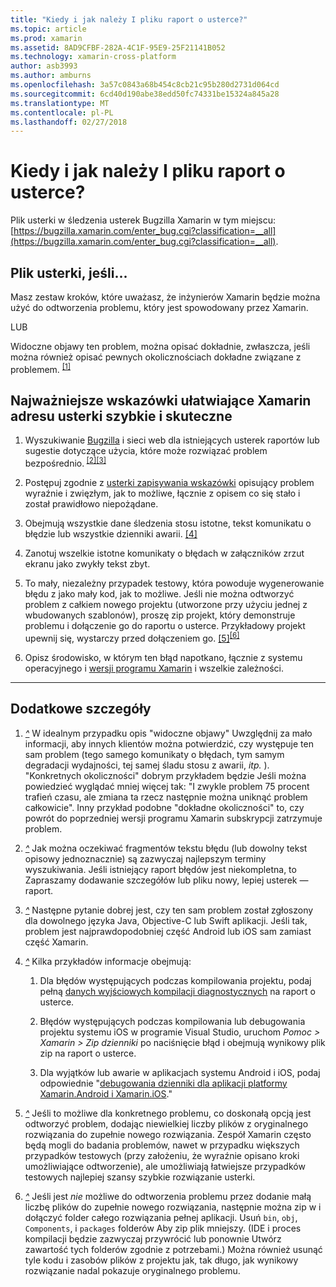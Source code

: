 ```yaml
---
title: "Kiedy i jak należy I pliku raport o usterce?"
ms.topic: article
ms.prod: xamarin
ms.assetid: 8AD9CFBF-282A-4C1F-95E9-25F21141B052
ms.technology: xamarin-cross-platform
author: asb3993
ms.author: amburns
ms.openlocfilehash: 3a57c0843a68b454c8cb21c95b280d2731d064cd
ms.sourcegitcommit: 6cd40d190abe38edd50fc74331be15324a845a28
ms.translationtype: MT
ms.contentlocale: pl-PL
ms.lasthandoff: 02/27/2018
---
```

# <a name="when-and-how-should-i-file-a-bug-report"></a>Kiedy i jak należy I pliku raport o usterce?


Plik usterki w śledzenia usterek Bugzilla Xamarin w tym miejscu: [https://bugzilla.xamarin.com/enter_bug.cgi?classification=__all](https://bugzilla.xamarin.com/enter_bug.cgi?classification=__all).

## <a name="file-a-bug-if"></a>Plik usterki, jeśli...


Masz zestaw kroków, które uważasz, że inżynierów Xamarin będzie można użyć do odtworzenia problemu, który jest spowodowany przez Xamarin.

LUB

Widoczne objawy ten problem, można opisać dokładnie, zwłaszcza, jeśli można również opisać pewnych okolicznościach dokładne związane z problemem. <sup> [[1]](#note-1)</sup>


## <a name="best-practices-to-help-xamarin-address-bugs-quickly-and-efficiently"></a>Najważniejsze wskazówki ułatwiające Xamarin adresu usterki szybkie i skuteczne


1. <a name="ref-1" />Wyszukiwanie [Bugzilla](https://bugzilla.xamarin.com/query.cgi?format=specific&amp;bug_status=__all__) i sieci web dla istniejących usterek raportów lub sugestie dotyczące użycia, które może rozwiązać problem bezpośrednio.<sup> [[2]](#note-2)</sup><sup>[[3]](#note-3)</sup>

1. <a name="ref-2" />Postępuj zgodnie z [usterki zapisywania wskazówki](https://bugzilla.xamarin.com/page.cgi?id=bug-writing.html) opisujący problem wyraźnie i zwięzłym, jak to możliwe, łącznie z opisem co się stało i został prawidłowo niepożądane.

1. <a name="ref-3" />Obejmują wszystkie dane śledzenia stosu istotne, tekst komunikatu o błędzie lub wszystkie dzienniki awarii. <sup>[[4]](#note-4)</sup>

1. <a name="ref-4" />Zanotuj wszelkie istotne komunikaty o błędach w załączników zrzut ekranu jako zwykły tekst zbyt.

1. <a name="ref-5" />To mały, niezależny przypadek testowy, która powoduje wygenerowanie błędu z jako mały kod, jak to możliwe.  Jeśli nie można odtworzyć problem z całkiem nowego projektu (utworzone przy użyciu jednej z wbudowanych szablonów), proszę zip projekt, który demonstruje problemu i dołączenie go do raportu o usterce.  Przykładowy projekt upewnij się, wystarczy przed dołączeniem go. <sup> [[5]](#note-5)</sup><sup>[[6]](#note-6)</sup>

1. <a name="ref-6" />Opisz środowisko, w którym ten błąd napotkano, łącznie z systemu operacyjnego i [wersji programu Xamarin](~/cross-platform/troubleshooting/questions/version-logs.md) i wszelkie zależności.

---

## <a name="additional-details"></a>Dodatkowe szczegóły

1. <a name="note-1" />[*^*](#ref-1) W idealnym przypadku opis "widoczne objawy" Uwzględnij za mało informacji, aby innych klientów można potwierdzić, czy występuje ten sam problem (tego samego komunikaty o błędach, tym samym degradacji wydajności, tej samej śladu stosu z awarii, _itp._ ). "Konkretnych okoliczności" dobrym przykładem będzie Jeśli można powiedzieć wyglądać mniej więcej tak: "I zwykle problem 75 procent trafień czasu, ale zmiana ta rzecz następnie można uniknąć problem całkowicie". Inny przykład podobne "dokładne okoliczności" to, czy powrót do poprzedniej wersji programu Xamarin subskrypcji zatrzymuje problem.

1. <a name="note-2" />[*^*](#ref-2) Jak można oczekiwać fragmentów tekstu błędu (lub dowolny tekst opisowy jednoznacznie) są zazwyczaj najlepszym terminy wyszukiwania. Jeśli istniejący raport błędów jest niekompletna, to Zapraszamy dodawanie szczegółów lub pliku nowy, lepiej usterek — raport.

1. <a name="note-3" />[*^*](#ref-3) Następne pytanie dobrej jest, czy ten sam problem został zgłoszony dla dowolnego języka Java, Objective-C lub Swift aplikacji. Jeśli tak, problem jest najprawdopodobniej część Android lub iOS sam zamiast część Xamarin.

1. <a name="note-4" />[*^*](#ref-4) Kilka przykładów informacje obejmują:

    1. Dla błędów występujących podczas kompilowania projektu, podaj pełną [danych wyjściowych kompilacji diagnostycznych](~/android/troubleshooting/troubleshooting.md#Diagnostic_MSBuild_Output) na raport o usterce.
    
    1. Błędów występujących podczas kompilowania lub debugowania projektu systemu iOS w programie Visual Studio, uruchom _Pomoc > Xamarin > Zip dzienniki_ po naciśnięcie błąd i obejmują wynikowy plik zip na raport o usterce.
    
    1. Dla wyjątków lub awarie w aplikacjach systemu Android i iOS, podaj odpowiednie "[debugowania dzienniki dla aplikacji platformy Xamarin.Android i Xamarin.iOS](~/cross-platform/troubleshooting/questions/version-logs.md#debug-logs-for-xamarin-apps)."

1. <a name="note-5" />[*^*](#ref-5) Jeśli to możliwe dla konkretnego problemu, co doskonałą opcją jest odtworzyć problem, dodając niewielkiej liczby plików z oryginalnego rozwiązania do zupełnie nowego rozwiązania. Zespół Xamarin często będą mogli do badania problemów, nawet w przypadku większych przypadków testowych (przy założeniu, że wyraźnie opisano kroki umożliwiające odtworzenie), ale umożliwiają łatwiejsze przypadków testowych najlepiej szansy szybkie rozwiązanie usterki.


1. <a name="note-6" />[*^*](#ref-6) Jeśli jest _nie_ możliwe do odtworzenia problemu przez dodanie małą liczbę plików do zupełnie nowego rozwiązania, następnie można zip w i dołączyć folder całego rozwiązania pełnej aplikacji. Usuń `bin`, `obj`, `Components`, i `packages` folderów Aby zip plik mniejszy. (IDE i proces kompilacji będzie zazwyczaj przywrócić lub ponownie Utwórz zawartość tych folderów zgodnie z potrzebami.) Można również usunąć tyle kodu i zasobów plików z projektu jak, tak długo, jak wynikowy rozwiązanie nadal pokazuje oryginalnego problemu.

